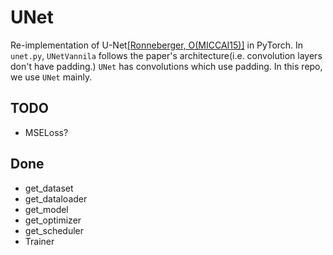 # UNet

Re-implementation of U-Net[[Ronneberger, O(MICCAI15)]](https://arxiv.org/abs/1505.04597) in PyTorch.
In `unet.py`, `UNetVannila` follows the paper's architecture(i.e. convolution layers don't have padding.)
`UNet` has convolutions which use padding.
In this repo, we use `UNet` mainly.


## TODO
* MSELoss?

## Done
* get_dataset
* get_dataloader
* get_model
* get_optimizer
* get_scheduler
* Trainer
